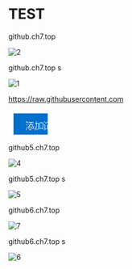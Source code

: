 # TEST

github.ch7.top

![2](http://github.ch7.top/shuiyuewusong/Image-storage/main/image/202406241311446-2024-06-24-13-11-36-485.png)

github.ch7.top s

![1](https://github.ch7.top/shuiyuewusong/Image-storage/main/image/202406241311446-2024-06-24-13-11-36-485.png)

https://raw.githubusercontent.com

![3](https://raw.githubusercontent.com/shuiyuewusong/Image-storage/main/image/202406241311446-2024-06-24-13-11-36-485.png)

github5.ch7.top

![4](http://github5.ch7.top/shuiyuewusong/Image-storage/main/image/202406241352692-2024-06-24-13-52-11-711.png)

github5.ch7.top s

![5](https://github5.ch7.top/shuiyuewusong/Image-storage/main/image/202406241352692-2024-06-24-13-52-11-711.png)

github6.ch7.top

![7](http://github6.ch7.top/shuiyuewusong/Image-storage/main/image/202406241352692-2024-06-24-13-52-11-711.png)

github6.ch7.top s

![6](https://github6.ch7.top/shuiyuewusong/Image-storage/main/image/202406241352692-2024-06-24-13-52-11-711.png)








